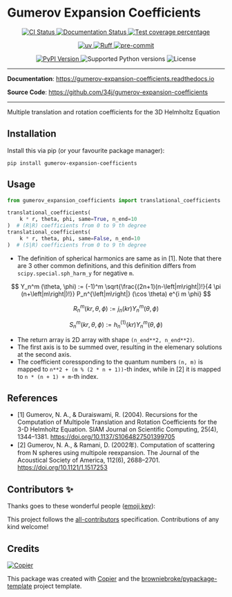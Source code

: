 # Gumerov Expansion Coefficients

<p align="center">
  <a href="https://github.com/34j/gumerov-expansion-coefficients/actions/workflows/ci.yml?query=branch%3Amain">
    <img src="https://img.shields.io/github/actions/workflow/status/34j/gumerov-expansion-coefficients/ci.yml?branch=main&label=CI&logo=github&style=flat-square" alt="CI Status" >
  </a>
  <a href="https://gumerov-expansion-coefficients.readthedocs.io">
    <img src="https://img.shields.io/readthedocs/gumerov-expansion-coefficients.svg?logo=read-the-docs&logoColor=fff&style=flat-square" alt="Documentation Status">
  </a>
  <a href="https://codecov.io/gh/34j/gumerov-expansion-coefficients">
    <img src="https://img.shields.io/codecov/c/github/34j/gumerov-expansion-coefficients.svg?logo=codecov&logoColor=fff&style=flat-square" alt="Test coverage percentage">
  </a>
</p>
<p align="center">
  <a href="https://github.com/astral-sh/uv">
    <img src="https://img.shields.io/endpoint?url=https://raw.githubusercontent.com/astral-sh/uv/main/assets/badge/v0.json" alt="uv">
  </a>
  <a href="https://github.com/astral-sh/ruff">
    <img src="https://img.shields.io/endpoint?url=https://raw.githubusercontent.com/astral-sh/ruff/main/assets/badge/v2.json" alt="Ruff">
  </a>
  <a href="https://github.com/pre-commit/pre-commit">
    <img src="https://img.shields.io/badge/pre--commit-enabled-brightgreen?logo=pre-commit&logoColor=white&style=flat-square" alt="pre-commit">
  </a>
</p>
<p align="center">
  <a href="https://pypi.org/project/gumerov-expansion-coefficients/">
    <img src="https://img.shields.io/pypi/v/gumerov-expansion-coefficients.svg?logo=python&logoColor=fff&style=flat-square" alt="PyPI Version">
  </a>
  <img src="https://img.shields.io/pypi/pyversions/gumerov-expansion-coefficients.svg?style=flat-square&logo=python&amp;logoColor=fff" alt="Supported Python versions">
  <img src="https://img.shields.io/pypi/l/gumerov-expansion-coefficients.svg?style=flat-square" alt="License">
</p>

---

**Documentation**: <a href="https://gumerov-expansion-coefficients.readthedocs.io" target="_blank">https://gumerov-expansion-coefficients.readthedocs.io </a>

**Source Code**: <a href="https://github.com/34j/gumerov-expansion-coefficients" target="_blank">https://github.com/34j/gumerov-expansion-coefficients </a>

---

Multiple translation and rotation coefficients for the 3D Helmholtz Equation

## Installation

Install this via pip (or your favourite package manager):

```shell
pip install gumerov-expansion-coefficients
```

## Usage

```python
from gumerov_expansion_coefficients import translational_coefficients

translational_coefficients(
    k * r, theta, phi, same=True, n_end=10
)  # (R|R) coefficients from 0 to 9 th degree
translational_coefficients(
    k * r, theta, phi, same=False, n_end=10
)  # (S|R) coefficients from 0 to 9 th degree
```

- The definition of spherical harmonics are same as in [1]. Note that there are 3 other common definitions, and this definition differs from `scipy.special.sph_harm_y` for negative `m`.

$$
Y_n^m (\theta, \phi) :=
(-1)^m \sqrt{\frac{(2n+1)(n-\left|m\right|)!}{4 \pi (n+\left|m\right|)!}}
P_n^{\left|m\right|} (\cos \theta) e^{i m \phi}
$$

$$
R_n^m (kr, \theta, \phi) := j_n(kr) Y_n^m (\theta, \phi)
$$

$$
S_n^m (kr, \theta, \phi) := h_n^{(1)}(kr) Y_n^m (\theta, \phi)
$$

- The return array is 2D array with shape `(n_end**2, n_end**2)`.
- The first axis is to be summed over, resulting in the elemenary solutions at the second axis.
- The coefficient coressponding to the quantum numbers `(n, m)` is mapped to `n**2 + (m % (2 * n + 1))`-th index, while in [2] it is mapped to `n * (n + 1) + m`-th index.

## References

- [1] Gumerov, N. A., & Duraiswami, R. (2004). Recursions for the Computation of Multipole Translation and Rotation Coefficients for the 3-D Helmholtz Equation. SIAM Journal on Scientific Computing, 25(4), 1344–1381. https://doi.org/10.1137/S1064827501399705
- [2] Gumerov, N. A., & Ramani, D. (2002年). Computation of scattering from N spheres using multipole reexpansion. The Journal of the Acoustical Society of America, 112(6), 2688–2701. https://doi.org/10.1121/1.1517253

## Contributors ✨

Thanks goes to these wonderful people ([emoji key](https://allcontributors.org/docs/en/emoji-key)):

<!-- prettier-ignore-start -->
<!-- ALL-CONTRIBUTORS-LIST:START - Do not remove or modify this section -->
<!-- markdownlint-disable -->
<!-- markdownlint-enable -->
<!-- ALL-CONTRIBUTORS-LIST:END -->
<!-- prettier-ignore-end -->

This project follows the [all-contributors](https://github.com/all-contributors/all-contributors) specification. Contributions of any kind welcome!

## Credits

[![Copier](https://img.shields.io/endpoint?url=https://raw.githubusercontent.com/copier-org/copier/master/img/badge/badge-grayscale-inverted-border-orange.json)](https://github.com/copier-org/copier)

This package was created with
[Copier](https://copier.readthedocs.io/) and the
[browniebroke/pypackage-template](https://github.com/browniebroke/pypackage-template)
project template.
